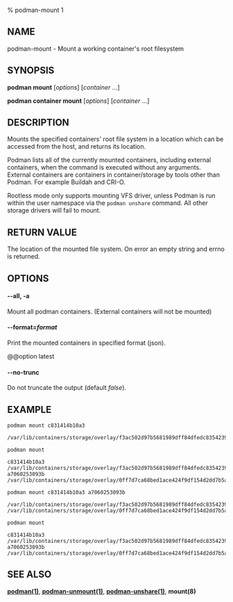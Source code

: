 % podman-mount 1

## NAME

podman\-mount - Mount a working container's root filesystem

## SYNOPSIS

**podman mount** [*options*] [*container* ...]

**podman container mount** [*options*] [*container* ...]

## DESCRIPTION

Mounts the specified containers' root file system in a location which can be
accessed from the host, and returns its location.

Podman lists all of the currently mounted containers, including external containers, when the command is executed
without any arguments. External containers are containers in container/storage by tools other than Podman.
For example Buildah and CRI-O.

Rootless mode only supports mounting VFS driver, unless Podman is run within the user namespace
via the `podman unshare` command. All other storage drivers will fail to mount.

## RETURN VALUE

The location of the mounted file system. On error an empty string and errno is
returned.

## OPTIONS

#### **--all**, **-a**

Mount all podman containers. (External containers will not be mounted)

#### **--format**=_format_

Print the mounted containers in specified format (json).

@@option latest

#### **--no-trunc**

Do not truncate the output (default _false_).

## EXAMPLE

```
podman mount c831414b10a3

/var/lib/containers/storage/overlay/f3ac502d97b5681989dff84dfedc8354239bcecbdc2692f9a639f4e080a02364/merged
```

```
podman mount

c831414b10a3 /var/lib/containers/storage/overlay/f3ac502d97b5681989dff84dfedc8354239bcecbdc2692f9a639f4e080a02364/merged
a7060253093b /var/lib/containers/storage/overlay/0ff7d7ca68bed1ace424f9df154d2dd7b5a125c19d887f17653cbcd5b6e30ba1/merged
```

```
podman mount c831414b10a3 a7060253093b

/var/lib/containers/storage/overlay/f3ac502d97b5681989dff84dfedc8354239bcecbdc2692f9a639f4e080a02364/merged
/var/lib/containers/storage/overlay/0ff7d7ca68bed1ace424f9df154d2dd7b5a125c19d887f17653cbcd5b6e30ba1/merged
```

```
podman mount

c831414b10a3 /var/lib/containers/storage/overlay/f3ac502d97b5681989dff84dfedc8354239bcecbdc2692f9a639f4e080a02364/merged
a7060253093b /var/lib/containers/storage/overlay/0ff7d7ca68bed1ace424f9df154d2dd7b5a125c19d887f17653cbcd5b6e30ba1/merged
```

## SEE ALSO

**[podman(1)](podman.md)**, **[podman-unmount(1)](podman-unmount.md)**, **[podman-unshare(1)](podman-unshare.md)**, **mount(8)**
